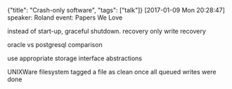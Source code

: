 {"title": "Crash-only software", "tags": ["talk"]}
[2017-01-09 Mon 20:28:47]
speaker: Roland
event: Papers We Love

instead of start-up, graceful shutdown. recovery
only write recovery

oracle vs postgresql comparison

use appropriate storage interface abstractions

UNIXWare filesystem tagged a file as clean once all queued writes were done

